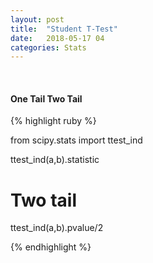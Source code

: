 ```yaml
---
layout: post
title:  "Student T-Test"
date:   2018-05-17 04
categories: Stats
---
```

<br />
<h4>One Tail Two Tail</h4>

{% highlight ruby %}

from scipy.stats import ttest_ind

ttest_ind(a,b).statistic

# Two tail
ttest_ind(a,b).pvalue/2

{% endhighlight %}
